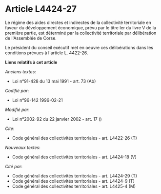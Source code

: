 # Article L4424-27

Le régime des aides directes et indirectes de la collectivité territoriale en faveur du développement économique, prévu par
le titre Ier du livre V de la première partie, est déterminé par la collectivité territoriale par délibération de l'Assemblée
de Corse.

Le président du conseil exécutif met en oeuvre ces délibérations dans les conditions prévues à l'article L. 4422-26.

**Liens relatifs à cet article**

_Anciens textes_:

  - Loi n°91-428 du 13 mai 1991 - art. 73 (Ab)

_Codifié par_:

  - Loi n°96-142 1996-02-21

_Modifié par_:

  - Loi n°2002-92 du 22 janvier 2002 - art. 17 ()

_Cite_:

  - Code général des collectivités territoriales - art. L4422-26 (T)

_Nouveaux textes_:

  - Code général des collectivités territoriales - art. L4424-18 (V)

_Cité par_:

  - Code général des collectivités territoriales - art. L4424-29 (T)
  - Code général des collectivités territoriales - art. L4424-9 (T)
  - Code général des collectivités territoriales - art. L4425-4 (M)
